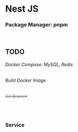 # Nest JS

### Package Manager: pnpm

</br>

## TODO

###### Docker Compose: MySQL, Redis

###### Build Docker Image

###### ~~<p style="color: #999;">Git Branch</p>~~

</br>

### <p>Service</p>
